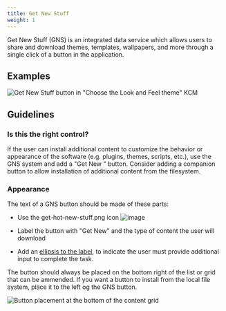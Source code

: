 ```yaml
---
title: Get New Stuff
weight: 1
---
```


Get New Stuff (GNS) is an integrated data service which allows users to
share and download themes, templates, wallpapers, and more through a
single click of a button in the application.

Examples
--------

![Get New Stuff button in "Choose the Look and Feel theme"
KCM](/hig/Systemsettings-LookAndFeel.png)

Guidelines
----------

### Is this the right control?

If the user can install additional content to customize the behavior or
appearance of the software (e.g. plugins, themes, scripts, etc.), use
the GNS system and add a "Get New <Thing>" button. Consider adding a
companion button to allow installation of additional content from the
filesystem.

### Appearance

The text of a GNS button should be made of these parts:

-   Use the get-hot-new-stuff.png icon ![image](/hig/get-hot-new-stuff.svg)

-   Label the button with "Get New" and the type of content the user
    will download

-   Add an
    [ellipsis to the label](/style/writing/labels), to indicate the
    user must provide additional input to complete the task.

The button should always be placed on the bottom right of the list or
grid that can be ammended. If you want a button to install from the
local file system, place it to the left og the GNS button.

![Button placement at the bottom of the content
grid](/hig/Systemsettings-PlasmaTheme.png)
